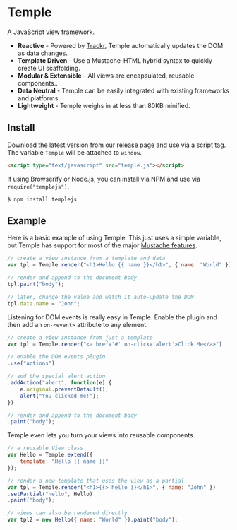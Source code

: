 # Temple

A JavaScript view framework.

* __Reactive__ - Powered by [Trackr](https://github.com/beneaththeink/trackr), Temple automatically updates the DOM as data changes.
* __Template Driven__ - Use a Mustache-HTML hybrid syntax to quickly create UI scaffolding.
* __Modular & Extensible__ - All views are encapsulated, reusable components..
* __Data Neutral__ - Temple can be easily integrated with existing frameworks and platforms.
* __Lightweight__ - Temple weighs in at less than 80KB minified.

## Install

Download the latest version from our [release page](https://github.com/BeneathTheInk/Temple/releases) and use via a script tag. The variable `Temple` will be attached to `window`.

```html
<script type="text/javascript" src="temple.js"></script>
```

If using Browserify or Node.js, you can install via NPM and use via `require("templejs")`.

```shell
$ npm install templejs
```

## Example

Here is a basic example of using Temple. This just uses a simple variable, but Temple has support for most of the major [Mustache features](http://mustache.github.io/mustache.5.html).

```javascript
// create a view instance from a template and data
var tpl = Temple.render("<h1>Hello {{ name }}</h1>", { name: "World" });

// render and append to the document body
tpl.paint("body");

// later, change the value and watch it auto-update the DOM
tpl.data.name = "John";
```

Listening for DOM events is really easy in Temple. Enable the plugin and then add an `on-<event>` attribute to any element.

```javascript
// create a view instance from just a template
var tpl = Temple.render("<a href='#' on-click='alert'>Click Me</a>")

// enable the DOM events plugin
.use("actions")

// add the special alert action
.addAction("alert", function(e) {
    e.original.preventDefault();
    alert("You clicked me!");
})

// render and append to the document body
.paint("body");
```

Temple even lets you turn your views into reusable components.

```javascript
// a reusable View class
var Hello = Temple.extend({
    template: "Hello {{ name }}"
});

// render a new template that uses the view as a partial
var tpl = Temple.render("<h1>{{> hello }}</h1>", { name: "John" })
.setPartial("hello", Hello)
.paint("body");

// views can also be rendered directly
var tpl2 = new Hello({ name: "World" }).paint("body");
```